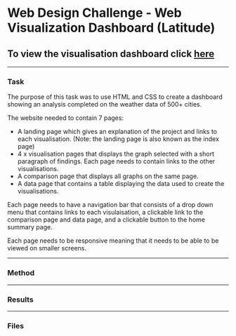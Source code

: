 # Web Design Challenge - Web Visualization Dashboard (Latitude)
## To view the visualisation dashboard click [here](https://lp-116.github.io/web-design-challenge/index.html)

---
### Task

The purpose of this task was to use HTML and CSS to create a dashboard showing an analysis completed on the weather data of 500+ cities.

The website needed to contain 7 pages:
* A landing page which gives an explanation of the project and links to each visualisation. (Note: the landing page is also known as the index page)
* 4 x visualisation pages that displays the graph selected with a short paragraph of findings. Each page needs to contain links to the other visualisations.
* A comparison page that displays all graphs on the same page.
* A data page that contains a table displaying the data used to create the visualisations.

Each page needs to have a navigation bar that consists of a drop down menu that contains links to each visulaisation, a clickable link to the comparison page and data page, and a clickable button to the home summary page. 

Each page needs to be responsive meaning that it needs to be able to be viewed on smaller screens.


---
### Method




---
### Results




---
### Files
